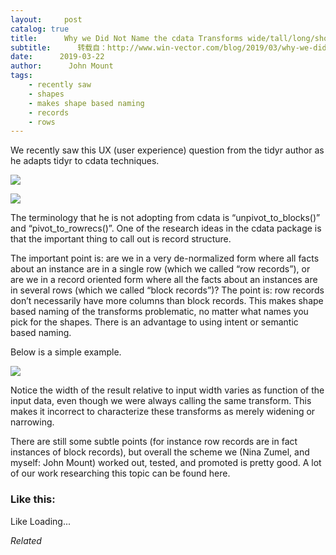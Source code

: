 ```yaml
---
layout:     post
catalog: true
title:      Why we Did Not Name the cdata Transforms wide/tall/long/short
subtitle:      转载自：http://www.win-vector.com/blog/2019/03/why-we-did-not-name-the-cdata-transforms-wide-tall-long-short/
date:      2019-03-22
author:      John Mount
tags:
    - recently saw
    - shapes
    - makes shape based naming
    - records
    - rows
---
```


We recently saw this UX (user experience) question from the tidyr author as he adapts tidyr to cdata techniques.

![](https://i2.wp.com/www.win-vector.com/blog/wp-content/uploads/2019/03/NewImage-5.png?w=660)


![](https://i2.wp.com/www.win-vector.com/blog/wp-content/uploads/2019/03/NewImage-7.png?resize=374%2C412)


The terminology that he is not adopting from cdata is “unpivot_to_blocks()” and “pivot_to_rowrecs()”. One of the research ideas in the cdata package is that the important thing to call out is record structure.

The important point is: are we in a very de-normalized form where all facts about an instance are in a single row (which we called “row records”), or are we in a record oriented form where all the facts about an instances are in several rows (which we called “block records”)? The point is: row records don’t necessarily have more columns than block records. This makes shape based naming of the transforms problematic, no matter what names you pick for the shapes. There is an advantage to using intent or semantic based naming.

Below is a simple example.

![](https://i0.wp.com/www.win-vector.com/blog/wp-content/uploads/2019/03/NewImage-6.png?w=660)


Notice the width of the result relative to input width varies as function of the input data, even though we were always calling the same transform. This makes it incorrect to characterize these transforms as merely widening or narrowing.

There are still some subtle points (for instance row records are in fact instances of block records), but overall the scheme we (Nina Zumel, and myself: John Mount) worked out, tested, and promoted is pretty good. A lot of our work researching this topic can be found here.

### Like this:

Like Loading...


*Related*

